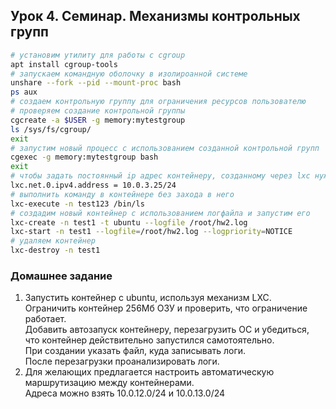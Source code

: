 ## Урок 4. Семинар. Механизмы контрольных групп
```bash
# установим утилиту для работы с cgroup
apt install cgroup-tools
# запускаем командную оболочку в изолироанной системе
unshare --fork --pid --mount-proc bash
ps aux
# создаем контрольную группу для ограничения ресурсов пользователю
# проверяем создание контрольной группы
cgcreate -a $USER -g memory:mytestgroup
ls /sys/fs/cgroup/
exit
# запустим новый процесс с использованием созданной контрольной групп
cgexec -g memory:mytestgroup bash
exit
# чтобы задать постоянный ip адрес контейнеру, созданному через lxc нужно изменить настройки конфигурации:
lxc.net.0.ipv4.address = 10.0.3.25/24
# выполнить команду в контейнере без захода в него
lxc-execute -n test123 /bin/ls
# создадим новый контейнер с использованием логфайла и запустим его
lxc-create -n test1 -t ubuntu --logfile /root/hw2.log
lxc-start -n test1 --logfile=/root/hw2.log --logpriority=NOTICE
# удаляем контейнер
lxc-destroy -n test1
```

### Домашнее задание
1. Запустить контейнер с ubuntu, используя механизм LXC.  
   Ограничить контейнер 256Мб ОЗУ и проверить, что ограничение работает.  
   Добавить автозапуск контейнеру, перезагрузить ОС и убедиться, что контейнер действительно запустился самотоятельно.  
   При создании указать файл, куда записывать логи.  
   После перезагрузки проанализировать логи.
2. Для желающих предлагается настроить автоматическую маршрутизацию между контейнерами.   
   Адреса можно взять 10.0.12.0/24 и 10.0.13.0/24